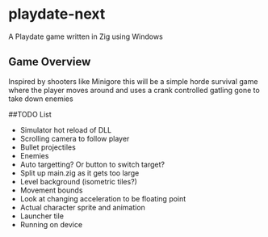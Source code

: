 # playdate-next
A Playdate game written in Zig using Windows

## Game Overview
Inspired by shooters like Minigore this will be a simple horde survival game where the player moves around and uses a crank controlled gatling gone to take down enemies

##TODO List
* Simulator hot reload of DLL
* Scrolling camera to follow player
* Bullet projectiles
* Enemies
* Auto targetting? Or button to switch target?
* Split up main.zig as it gets too large
* Level background (isometric tiles?)
* Movement bounds
* Look at changing acceleration to be floating point
* Actual character sprite and animation
* Launcher tile
* Running on device
